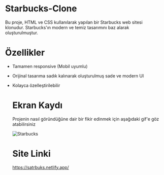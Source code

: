 # Starbucks-Clone
Bu proje, HTML ve CSS kullanılarak yapılan bir Starbucks web sitesi klonudur. Starbucks'ın modern ve temiz tasarımını baz alarak oluşturulmuştur.

# Özellikler
- Tamamen responsive (Mobil uyumlu)
  
- Orijinal tasarıma sadık kalınarak oluşturulmuş sade ve modern UI
  
- Kolayca özelleştirilebilir

  # Ekran Kaydı
  Projenin nasıl göründüğüne dair bir fikir edinmek için aşağıdaki gif'e göz atabilirsiniz

  ![Starbucks](https://github.com/user-attachments/assets/3b571ba9-9ed2-4390-b41f-94e2447ac697)

  # Site Linki
  https://satrbuks.netlify.app/


